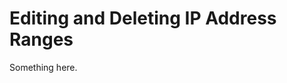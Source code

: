 [title]: # (Editing and Deleting IP Address Ranges)
[tags]: # (XXX)
[priority]: # (2062)
# Editing and Deleting IP Address Ranges
Something here.
